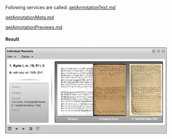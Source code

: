 Following services are called:
[getAnnotationText.md](../getAnnotationText.md)

[getAnnotationMeta.md](../getAnnotationmeta.md)

[getAnnotationPreviews.md](../getAnnotationPreviews.md)

#### Result

![](media/15117985747062.jpg)




